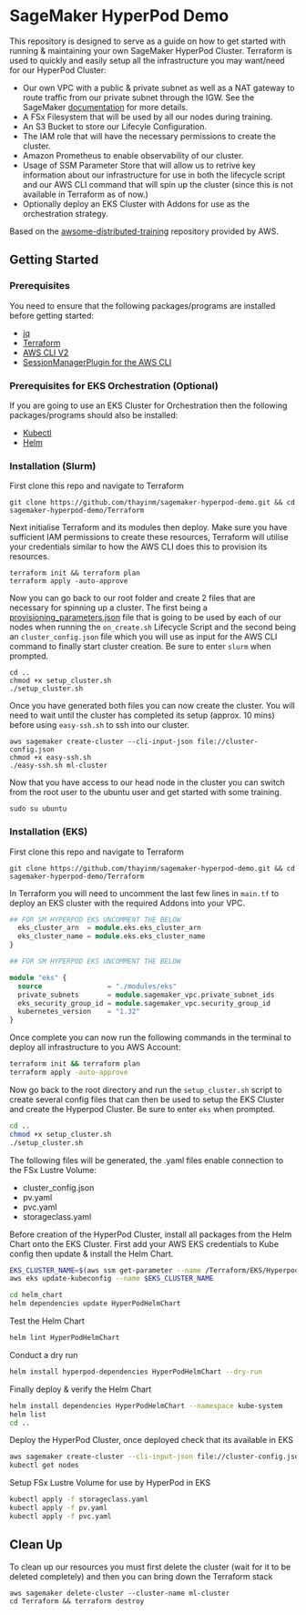 # SageMaker HyperPod Demo

This repository is designed to serve as a guide on how to get started with running & maintaining your own SageMaker HyperPod Cluster. Terraform is used to quickly and easily setup all the infrastructure you may want/need for our HyperPod Cluster:

- Our own VPC with a public & private subnet as well as a NAT gateway to route traffic from our private subnet through the IGW. See the SageMaker [documentation](https://docs.aws.amazon.com/sagemaker/latest/dg/infrastructure-connect-to-resources.html) for more details.
- A FSx Filesystem that will be used by all our nodes during training.
- An S3 Bucket to store our Lifecyle Configuration.
- The IAM role that will have the necessary permissions to create the cluster.
- Amazon Prometheus to enable observability of our cluster.
- Usage of SSM Parameter Store that will allow us to retrive key information about our infrastructure for use in both the lifecycle script and our AWS CLI command that will spin up the cluster (since this is not available in Terraform as of now.)
- Optionally deploy an EKS Cluster with Addons for use as the orchestration strategy.

Based on the [awsome-distributed-training](https://github.com/aws-samples/awsome-distributed-training) repository provided by AWS.

## Getting Started

### Prerequisites

You need to ensure that the following packages/programs are installed before getting started:

- [jq](https://jqlang.org/download/)
- [Terraform](https://developer.hashicorp.com/terraform/tutorials/aws-get-started/install-cli)
- [AWS CLI V2](https://docs.aws.amazon.com/cli/latest/userguide/getting-started-install.html)
- [SessionManagerPlugin for the AWS CLI](https://docs.aws.amazon.com/systems-manager/latest/userguide/session-manager-working-with-install-plugin.html)

### Prerequisites for EKS Orchestration (Optional)

If you are going to use an EKS Cluster for Orchestration then the following packages/programs should also be installed:

- [Kubectl](https://kubernetes.io/docs/tasks/tools/)
- [Helm](https://helm.sh/docs/intro/install/)

### Installation (Slurm)

First clone this repo and navigate to Terraform

```shell
git clone https://github.com/thayinm/sagemaker-hyperpod-demo.git && cd sagemaker-hyperpod-demo/Terraform
```

Next initialise Terraform and its modules then deploy. Make sure you have sufficient IAM permissions to create these resources, Terraform will utilise your credentials similar to how the AWS CLI does this to provision its resources.

```shell
terraform init && terraform plan
terraform apply -auto-approve
```

Now you can go back to our root folder and create 2 files that are necessary for spinning up a cluster. The first being a [provisioning_parameters.json](https://docs.aws.amazon.com/sagemaker/latest/dg/sagemaker-hyperpod-lifecycle-best-practices-slurm-base-config.html) file that is going to be used by each of our nodes when running the `on_create.sh` Lifecycle Script and the second being an `cluster_config.json` file which you will use as input for the AWS CLI command to finally start cluster creation. Be sure to enter `slurm` when prompted.

```shell
cd ..
chmod +x setup_cluster.sh
./setup_cluster.sh
```

Once you have generated both files you can now create the cluster. You will need to wait until the cluster has completed its setup (approx. 10 mins) before using `easy-ssh.sh` to ssh into our cluster.

```shell
aws sagemaker create-cluster --cli-input-json file://cluster-config.json
chmod +x easy-ssh.sh
./easy-ssh.sh ml-cluster
```

Now that you have access to our head node in the cluster you can switch from the root user to the ubuntu user and get started with some training.

```shell
sudo su ubuntu
```

### Installation (EKS)

First clone this repo and navigate to Terraform

```shell
git clone https://github.com/thayinm/sagemaker-hyperpod-demo.git && cd sagemaker-hyperpod-demo/Terraform
```

In Terraform you will need to uncomment the last few lines in `main.tf` to deploy an EKS cluster with the required Addons into your VPC.

```terraform
## FOR SM HYPERPOD EKS UNCOMMENT THE BELOW
  eks_cluster_arn  = module.eks.eks_cluster_arn
  eks_cluster_name = module.eks.eks_cluster_name
}

## FOR SM HYPERPOD EKS UNCOMMENT THE BELOW

module "eks" {
  source                = "./modules/eks"
  private_subnets       = module.sagemaker_vpc.private_subnet_ids
  eks_security_group_id = module.sagemaker_vpc.security_group_id
  kubernetes_version    = "1.32"
}
```

Once complete you can now run the following commands in the terminal to deploy all infrastructure to you AWS Account:

```bash
terraform init && terraform plan
terraform apply -auto-approve
```

Now go back to the root directory and run the `setup_cluster.sh` script to create several config files that can then be used to setup the EKS Cluster and create the Hyperpod Cluster. Be sure to enter `eks` when prompted.

```bash
cd ..
chmod +x setup_cluster.sh
./setup_cluster.sh
```

The following files will be generated, the .yaml files enable connection to the FSx Lustre Volume:

- cluster_config.json
- pv.yaml
- pvc.yaml
- storageclass.yaml

Before creation of the HyperPod Cluster, install all packages from the Helm Chart onto the EKS Cluster. First add your AWS EKS credentials to Kube config then update & install the Helm Chart.

```bash
EKS_CLUSTER_NAME=$(aws ssm get-parameter --name /Terraform/EKS/HyperpodClusterName --query Parameter.Value)
aws eks update-kubeconfig --name $EKS_CLUSTER_NAME

cd helm_chart
helm dependencies update HyperPodHelmChart
```

Test the Helm Chart

```bash
helm lint HyperPodHelmChart
```

Conduct a dry run

```bash
helm install hyperpod-dependencies HyperPodHelmChart --dry-run
```

Finally deploy & verify the Helm Chart

```bash
helm install dependencies HyperPodHelmChart --namespace kube-system
helm list
cd ..
```

Deploy the HyperPod Cluster, once deployed check that its available in EKS

```bash
aws sagemaker create-cluster --cli-input-json file://cluster-config.json
kubectl get nodes
```

Setup FSx Lustre Volume for use by HyperPod in EKS

```bash
kubectl apply -f storageclass.yaml
kubectl apply -f pv.yaml
kubectl apply -f pvc.yaml
```

## Clean Up
To clean up our resources you must first delete the cluster (wait for it to be deleted completely) and then you can bring down the Terraform stack

```shell
aws sagemaker delete-cluster --cluster-name ml-cluster
cd Terraform && terraform destroy
```
